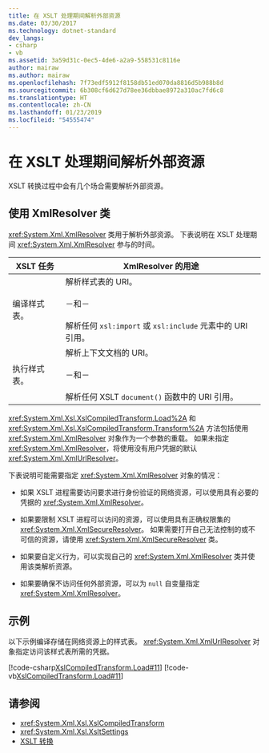 ```yaml
---
title: 在 XSLT 处理期间解析外部资源
ms.date: 03/30/2017
ms.technology: dotnet-standard
dev_langs:
- csharp
- vb
ms.assetid: 3a59d31c-0ec5-4de6-a2a9-558531c8116e
author: mairaw
ms.author: mairaw
ms.openlocfilehash: 7f73edf5912f8158db51ed070da8816d5b988b8d
ms.sourcegitcommit: 6b308cf6d627d78ee36dbbae8972a310ac7fd6c8
ms.translationtype: HT
ms.contentlocale: zh-CN
ms.lasthandoff: 01/23/2019
ms.locfileid: "54555474"
---
```

# <a name="resolving-external-resources-during-xslt-processing"></a>在 XSLT 处理期间解析外部资源
XSLT 转换过程中会有几个场合需要解析外部资源。  
  
## <a name="using-the-xmlresolver-class"></a>使用 XmlResolver 类  
 <xref:System.Xml.XmlResolver> 类用于解析外部资源。 下表说明在 XSLT 处理期间 <xref:System.Xml.XmlResolver> 参与的时间。  
  
|XSLT 任务|XmlResolver 的用途|  
|---------------|--------------------------------------|  
|编译样式表。|解析样式表的 URI。<br /><br /> －和－<br /><br /> 解析任何 `xsl:import` 或 `xsl:include` 元素中的 URI 引用。|  
|执行样式表。|解析上下文文档的 URI。<br /><br /> －和－<br /><br /> 解析任何 XSLT `document()` 函数中的 URI 引用。|  
  
 <xref:System.Xml.Xsl.XslCompiledTransform.Load%2A> 和 <xref:System.Xml.Xsl.XslCompiledTransform.Transform%2A> 方法包括使用 <xref:System.Xml.XmlResolver> 对象作为一个参数的重载。 如果未指定 <xref:System.Xml.XmlResolver>，将使用没有用户凭据的默认 <xref:System.Xml.XmlUrlResolver>。  
  
 下表说明可能需要指定 <xref:System.Xml.XmlResolver> 对象的情况：  
  
-   如果 XSLT 进程需要访问要求进行身份验证的网络资源，可以使用具有必要的凭据的 <xref:System.Xml.XmlResolver>。  
  
-   如果要限制 XSLT 进程可以访问的资源，可以使用具有正确权限集的 <xref:System.Xml.XmlSecureResolver>。 如果需要打开自己无法控制的或不可信的资源，请使用 <xref:System.Xml.XmlSecureResolver> 类。  
  
-   如果要自定义行为，可以实现自己的 <xref:System.Xml.XmlResolver> 类并使用该类解析资源。  
  
-   如果要确保不访问任何外部资源，可以为 `null` 自变量指定 <xref:System.Xml.XmlResolver>。  
  
## <a name="example"></a>示例  
 以下示例编译存储在网络资源上的样式表。 <xref:System.Xml.XmlUrlResolver> 对象指定访问该样式表所需的凭据。  
  
 [!code-csharp[XslCompiledTransform.Load#11](../../../../samples/snippets/csharp/VS_Snippets_Data/XslCompiledTransform.Load/CS/Xslt_Load_v2.cs#11)]
 [!code-vb[XslCompiledTransform.Load#11](../../../../samples/snippets/visualbasic/VS_Snippets_Data/XslCompiledTransform.Load/VB/Xslt_Load_v2.vb#11)]  
  
## <a name="see-also"></a>请参阅

- <xref:System.Xml.Xsl.XslCompiledTransform>
- <xref:System.Xml.Xsl.XsltSettings>
- [XSLT 转换](../../../../docs/standard/data/xml/xslt-transformations.md)
